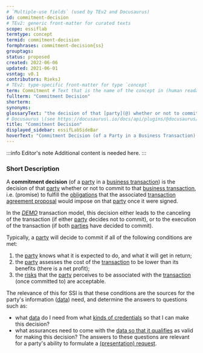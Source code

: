 ```yaml
---
# `Multiple-use fields` (used by TEv2 and Docusaurus)
id: commitment-decision
# TEv2: generic front-matter for curated texts
scope: essiflab
termtype: concept
termid: commitment-decision
formphrases: commitment-decision{ss}
grouptags:
status: proposed
created: 2022-06-06
updated: 2021-06-01
vsntag: v0.1
contributors: RieksJ
# TEv2: type-specific front-matter for type `concept`
term: Commitment # Text that is the name of the concept in (human readable) texts.
fullterm: "Commitment Decision"
shorterm:
synonyms:
glossaryText: "the decision of that [party](@) whether or not to commit to that [business transaction](@), i.e. (promise) to fulfill the [obligations](@) that the associated [transaction agreement proposal](@) would impose on that [party](@) once it were signed."
# Docusaurus \(see https://docusaurus\.io/docs/api/plugins/@docusaurus/plugin-content-docs#markdown-front-matter\):
title: "Commitment Decision"
displayed_sidebar: essifLabSideBar
hoverText: "Commitment Decision (of a Party in a Business Transaction): the decision of that Party whether or not to commit to that Business Transaction, i.e. (promise) to fulfill the Obligations that the associated Business Transaction Agreement Proposal would impose on that Party once it were signed."
---
```


:::info Editor's note
Additional content is needed here.
:::

### Short Description
A **commitment decision** (of a [party](@) in a [business transaction](@)) is the decision of that [party](@) whether or not to commit to that [business transaction](@), i.e. (promise) to fulfill the [obligations](@) that the associated [transaction agreement proposal](@) would impose on that [party](@) once it were signed.

In the [*DEMO*](https://en.wikipedia.org/wiki/Design_%26_Engineering_Methodology_for_Organizations) transaction model, this decision either leads to the canceling of the transaction (if either [party](@) decides not to commit), or to the execution of the transaction (if both [parties](@) have decided to commit).

Typically, a [party](@) will decide to commit if all of the following conditions are met:
1. the [party](@) knows what it is expected to do, and what it will get in return;
2. the [party](@) assesses the cost of the [transaction](@) to be lower than its benefits (there is a net profit);
3. the [risks](@) that the [party](@) perceives to be associated with the [transaction](@) (once committed to) are acceptable.

The relevance of this for SSI is that these conditions are the sources for the party's information ([data](@)) need, and determine the answers to questions such as:
- what [data](@) do I need from what [kinds of credentials](@) so that I can make this decision?
- what assurances need to come with the [data so that it qualifies](@) as valid for making this decision?
The answers to these questions are relevant for a party's ability to formulate a [(presentation) request](@).